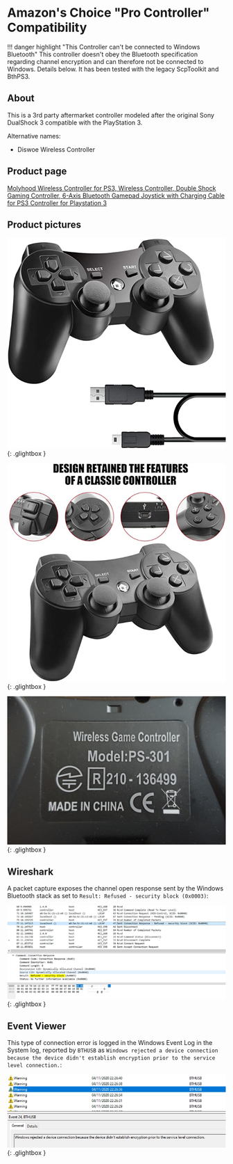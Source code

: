 # Amazon's Choice "Pro Controller" Compatibility

!!! danger highlight "This Controller can't be connected to Windows Bluetooth"
    This controller doesn't obey the Bluetooth specification regarding channel encryption and can therefore not be connected to Windows. Details below. It has been tested with the legacy ScpToolkit and BthPS3.

## About

This is a 3rd party aftermarket controller modeled after the original Sony DualShock 3 compatible with the PlayStation 3.

Alternative names:

- Diswoe Wireless Controller

## Product page

[Molyhood Wireless Controller for PS3, Wireless Controller, Double Shock Gaming Controller, 6-Axis Bluetooth Gamepad Joystick with Charging Cable for PS3 Controller for Playstation 3](https://www.amazon.de/dp/B07MCGVKHD/ref=cm_sw_em_r_mt_dp_kfYOFbKHBJ5CE?_encoding=UTF8&psc=1)

## Product pictures

[![Controller](../../images/61qdiSaiePL._AC_SX679_.jpg)](../../images/61qdiSaiePL._AC_SX679_.jpg){: .glightbox }

[![Controller](../../images/71dnU4cCpnL._AC_SX679_.jpg)](../../images/71dnU4cCpnL._AC_SX679_.jpg){: .glightbox }

[![Controller](../../images/20201104_225115.jpg)](../../images/20201104_225115.jpg){: .glightbox }

## Wireshark

A packet capture exposes the channel open response sent by the Windows Bluetooth stack as set to `Result: Refused - security block (0x0003)`:

[![Wireshark](../../images/fHOkn7s9Be.png)](../../images/fHOkn7s9Be.png){: .glightbox }

## Event Viewer

This type of connection error is logged in the Windows Event Log in the System log, reported by `BTHUSB` as `Windows rejected a device connection because the device didn't establish encryption prior to the service level connection.`:

[![Eventviewer](../../images/AnyDesk_1st9aPmQro.png)](../../images/AnyDesk_1st9aPmQro.png){: .glightbox }
